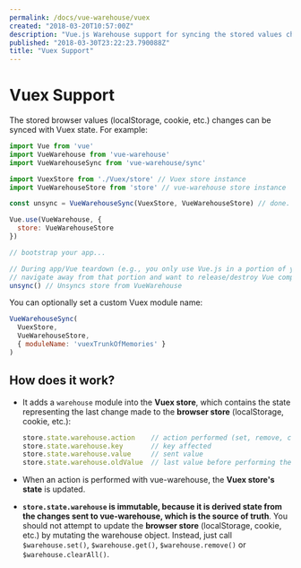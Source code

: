 ```yaml
---
permalink: /docs/vue-warehouse/vuex
created: "2018-03-20T10:57:00Z"
description: "Vue.js Warehouse support for syncing the stored values changes with Vuex state."
published: "2018-03-30T23:22:23.790088Z"
title: "Vuex Support"
---
```


<Canonical />

# Vuex Support

The stored browser values (localStorage, cookie, etc.) changes can be synced with Vuex state. For example:

```javascript
import Vue from 'vue'
import VueWarehouse from 'vue-warehouse'
import VueWarehouseSync from 'vue-warehouse/sync'

import VuexStore from './Vuex/store' // Vuex store instance
import VueWarehouseStore from 'store' // vue-warehouse store instance

const unsync = VueWarehouseSync(VuexStore, VueWarehouseStore) // done. Returns an unsync callback function

Vue.use(VueWarehouse, {
  store: VueWarehouseStore
})

// bootstrap your app...

// During app/Vue teardown (e.g., you only use Vue.js in a portion of your app and you 
// navigate away from that portion and want to release/destroy Vue components/resources)
unsync() // Unsyncs store from VueWarehouse
```

You can optionally set a custom Vuex module name:

```javascript
VueWarehouseSync(
  VuexStore,
  VueWarehouseStore,
  { moduleName: 'vuexTrunkOfMemories' }
)
```

## How does it work?

- It adds a `warehouse` module into the **Vuex store**, which contains the state representing the last change made to the **browser store** (localStorage, cookie, etc.):

  ```javascript
  store.state.warehouse.action    // action performed (set, remove, clearAll)
  store.state.warehouse.key       // key affected
  store.state.warehouse.value     // sent value
  store.state.warehouse.oldValue  // last value before performing the action
  ```

- When an action is performed with vue-warehouse, the **Vuex store's state** is updated.

- **`store.state.warehouse` is immutable, because it is derived state from the changes sent to vue-warehouse, which is the source of truth**. You should not attempt to update the **browser store** (localStorage, cookie, etc.) by mutating the warehouse object. Instead, just call `$warehouse.set()`, `$warehouse.get()`, `$warehouse.remove()` or `$warehouse.clearAll()`.
